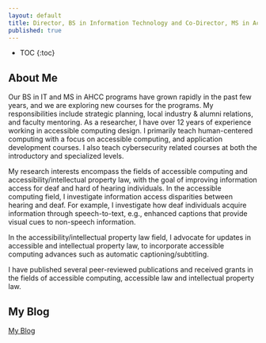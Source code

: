 ```yaml
---
layout: default
title: Director, BS in Information Technology and Co-Director, MS in Accessible Human-Centered Computing
published: true
---
```


* TOC
{:toc}

## About Me

Our BS in IT and MS in AHCC programs have grown rapidly in the past few years, and we are exploring new courses for the programs. My responsibilities include strategic planning, local industry & alumni relations, and faculty mentoring. As a researcher, I have over 12 years of experience working in accessible computing design. I primarily teach human-centered computing with a focus on accessible computing, and application development courses. I also teach cybersecurity related courses at both the introductory and specialized levels.

My research interests encompass the fields of accessible computing and accessibility/intellectual property law, with the goal of improving information access for deaf and hard of hearing individuals. In the accessible computing field, I investigate information access disparities between hearing and deaf. For example, I investigate how deaf individuals acquire information through speech-to-text, e.g., enhanced captions that provide visual cues to non-speech information.

In the accessibility/intellectual property law field, I advocate for updates in accessible and intellectual property law, to incorporate accessible computing advances such as automatic captioning/subtitling.

I have published several peer-reviewed publications and received grants in the fields of accessible computing, accessible law and intellectual property law. 

## My Blog

[My Blog](blog.html)
